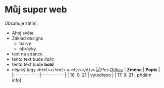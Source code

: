 # Můj super web
Obsahuje zatím:
* Ahoj světe
* Základ designu
    * barvy
    * obrázky
* text na stránce
* tento text bude *italic*
* tento text bude **bold**
* nějaký tagy ``<html></html>`` a ``<div></div>``
![Pes](https://1gr.cz/fotky/lidovky/19/122/r7/ELE800579_pes.jpg)
[Odkaz](../info.html)
|   **Změna** | **Popis**  |
|-------------|------------|
| 16. 9. 21   | vytvořeno  |
| 17. 9. 21   | přidám info|